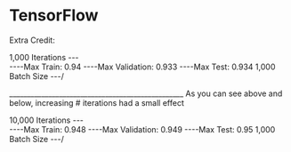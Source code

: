 # TensorFlow

Extra Credit:


1,000 Iterations ---\
                    ----Max Train: 0.94
                    ----Max Validation: 0.933
                    ----Max Test: 0.934
1,000 Batch Size ---/

_________________________________________________ As you can see above and below, increasing # iterations had a small effect

10,000 Iterations ---\
                    ----Max Train: 0.948
                    ----Max Validation: 0.949
                    ----Max Test: 0.95
1,000 Batch Size ---/


